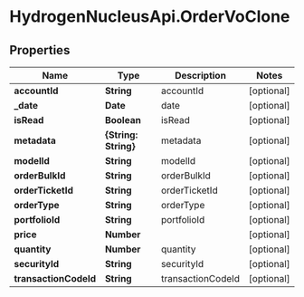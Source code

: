 # HydrogenNucleusApi.OrderVoClone

## Properties
Name | Type | Description | Notes
------------ | ------------- | ------------- | -------------
**accountId** | **String** | accountId | [optional] 
**_date** | **Date** | date | [optional] 
**isRead** | **Boolean** | isRead | [optional] 
**metadata** | **{String: String}** | metadata | [optional] 
**modelId** | **String** | modelId | [optional] 
**orderBulkId** | **String** | orderBulkId | [optional] 
**orderTicketId** | **String** | orderTicketId | [optional] 
**orderType** | **String** | orderType | [optional] 
**portfolioId** | **String** | portfolioId | [optional] 
**price** | **Number** |  | [optional] 
**quantity** | **Number** | quantity | [optional] 
**securityId** | **String** | securityId | [optional] 
**transactionCodeId** | **String** | transactionCodeId | [optional] 


